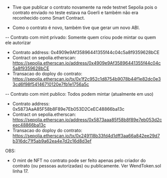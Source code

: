 - Tive que publicar o contrato novamente na rede testnet Sepolia pois o contrato enviado no teste
  estava na Goerli e também não era reconhecido como Smart Contract.

- Como o contrato é novo, também tive que gerar um novo ABI.

-- Contrato com mint privado: Somente quem criou pode mintar ou quem ele autorizar

- Contrato address: 0x4909e9Af35896441355f44c04c5a8f9359628bCE
- Contract on sepolia.etherscan: https://sepolia.etherscan.io/address/0x4909e9Af35896441355f44c04c5a8f9359628bCE
- Transacao do doploy do contrato: https://sepolia.etherscan.io/tx/0x1f2c952c1d8754b9078b44f1e82dc0e33cd6f98f54146710120e7fb1e1756a5c

-- Contrato com mint publico: Todos podem mintar (atualmente em uso)

- Contrato address: 0x5873AaA85F58b8F89e7Eb053D2CeEC48866ba13c
- Contract on sepolia.etherscan: https://sepolia.etherscan.io/address/0x5873aaa85f58b8f89e7eb053d2ceec48866ba13c
- Transacao do doploy do contrato: https://sepolia.etherscan.io/tx/0x249118b33fd4d1dff3aa66a842ee29d7b316dc71f5ab9a62ea4e7d2c16d8d3ef

OBS:

- O mint de NFT no contrato pode ser feito apenas pelo criador do contrato (ou pessoas autorizadas)
  ou publicamente. Ver WendToken.sol linha 17.
